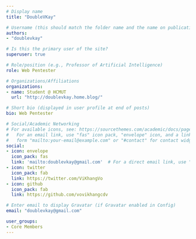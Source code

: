 ```yaml
---
# Display name
title: "DoubleVKay"

# Username (this should match the folder name and the name on publications)
authors:
- "doublevkay"

# Is this the primary user of the site?
superuser: true

# Role/position (e.g., Professor of Artificial Intelligence)
role: Web Pentester

# Organizations/Affiliations
organizations:
- name: Student @ HCMUT
  url: "http://doublevkay.home.blog/"

# Short bio (displayed in user profile at end of posts)
bio: Web Pentester

# Social/Academic Networking
# For available icons, see: https://sourcethemes.com/academic/docs/page-builder/#icons
#   For an email link, use "fas" icon pack, "envelope" icon, and a link in the
#   form "mailto:your-email@example.com" or "#contact" for contact widget.
social:
- icon: envelope
  icon_pack: fas
  link: 'mailto:doublevkay@gmail.com'  # For a direct email link, use "mailto:test@example.org".
- icon: twitter
  icon_pack: fab
  link: https://twitter.com/ViKhangVo
- icon: github
  icon_pack: fab
  link: https://github.com/vovikhangcdv

# Enter email to display Gravatar (if Gravatar enabled in Config)
email: "doublevkay@gmail.com"

user_groups:
- Core Members
---
```


